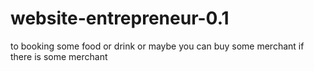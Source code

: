 # website-entrepreneur-0.1
to booking some food or drink or maybe you can buy some merchant if there is some merchant
